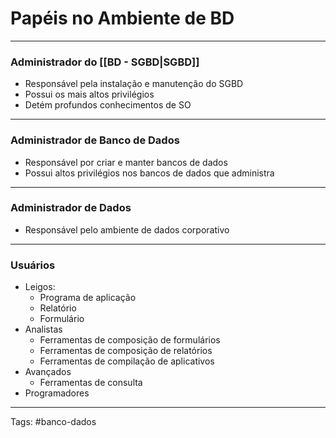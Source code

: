 # Papéis no Ambiente de BD

---

### Administrador do [[BD - SGBD|SGBD]]

- Responsável pela instalação e manutenção do SGBD
- Possui os mais altos privilégios
- Detém profundos conhecimentos de SO

---

### Administrador de Banco de Dados

- Responsável por criar e manter bancos de dados
- Possui altos privilégios nos bancos de dados que administra

---

### Administrador de Dados

- Responsável pelo ambiente de dados corporativo

---

### Usuários

- Leigos:
	- Programa de aplicação
	- Relatório
	- Formulário
- Analistas
	- Ferramentas de composição de formulários
	- Ferramentas de composição de relatórios
	- Ferramentas de compilação de aplicativos
- Avançados
	- Ferramentas de consulta
- Programadores


---

Tags: #banco-dados 